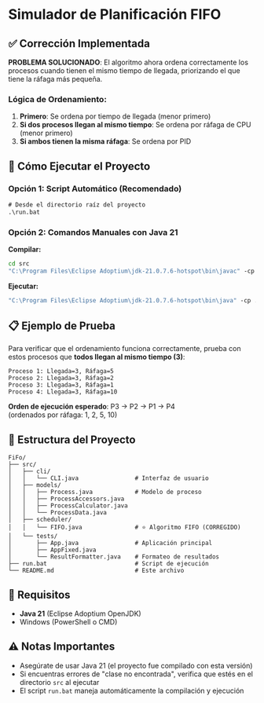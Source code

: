 # Simulador de Planificación FIFO

## ✅ Corrección Implementada

**PROBLEMA SOLUCIONADO**: El algoritmo ahora ordena correctamente los procesos cuando tienen el mismo tiempo de llegada, priorizando el que tiene la ráfaga más pequeña.

### Lógica de Ordenamiento:
1. **Primero**: Se ordena por tiempo de llegada (menor primero)
2. **Si dos procesos llegan al mismo tiempo**: Se ordena por ráfaga de CPU (menor primero)
3. **Si ambos tienen la misma ráfaga**: Se ordena por PID

## 🚀 Cómo Ejecutar el Proyecto

### Opción 1: Script Automático (Recomendado)
```cmd
# Desde el directorio raíz del proyecto
.\run.bat
```

### Opción 2: Comandos Manuales con Java 21

**Compilar:**
```cmd
cd src
"C:\Program Files\Eclipse Adoptium\jdk-21.0.7.6-hotspot\bin\javac" -cp . cli\CLI.java models\*.java scheduler\FIFO.java tests\*.java
```

**Ejecutar:**
```cmd
"C:\Program Files\Eclipse Adoptium\jdk-21.0.7.6-hotspot\bin\java" -cp . tests.App
```

## 📋 Ejemplo de Prueba

Para verificar que el ordenamiento funciona correctamente, prueba con estos procesos que **todos llegan al mismo tiempo (3)**:

```
Proceso 1: Llegada=3, Ráfaga=5
Proceso 2: Llegada=3, Ráfaga=2
Proceso 3: Llegada=3, Ráfaga=1
Proceso 4: Llegada=3, Ráfaga=10
```

**Orden de ejecución esperado**: P3 → P2 → P1 → P4  
(ordenados por ráfaga: 1, 2, 5, 10)

## 📁 Estructura del Proyecto

```
FiFo/
├── src/
│   ├── cli/
│   │   └── CLI.java                # Interfaz de usuario
│   ├── models/
│   │   ├── Process.java            # Modelo de proceso
│   │   ├── ProcessAccessors.java
│   │   ├── ProcessCalculator.java
│   │   └── ProcessData.java
│   ├── scheduler/
│   │   └── FIFO.java               # ⭐ Algoritmo FIFO (CORREGIDO)
│   └── tests/
│       ├── App.java                # Aplicación principal
│       ├── AppFixed.java
│       └── ResultFormatter.java    # Formateo de resultados
├── run.bat                         # Script de ejecución
└── README.md                       # Este archivo
```

## 🔧 Requisitos

- **Java 21** (Eclipse Adoptium OpenJDK)
- Windows (PowerShell o CMD)

## ⚠️ Notas Importantes

- Asegúrate de usar Java 21 (el proyecto fue compilado con esta versión)
- Si encuentras errores de "clase no encontrada", verifica que estés en el directorio `src` al ejecutar
- El script `run.bat` maneja automáticamente la compilación y ejecución